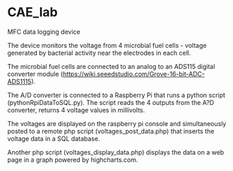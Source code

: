 # CAE_lab
MFC data logging device

The device monitors the voltage from 4 microbial fuel cells - voltage generated by bacterial activity near the electrodes in each cell.

The microbial fuel cells are connected to an analog to an ADS115 digital converter module (https://wiki.seeedstudio.com/Grove-16-bit-ADC-ADS1115). 

The A/D converter is connected to a Raspberry Pi that runs a python script (pythonRpiDataToSQL.py). The script reads the 4 outputs from the A?D converter, returns 4 voltage values in millivolts. 

The voltages are displayed on the raspberry pi console and simultaneously posted to a remote php script (voltages_post_data.php) that inserts the voltage data in a SQL database. 

Another php script (voltages_display_data.php) displays the data on a web page in a graph powered by highcharts.com.


